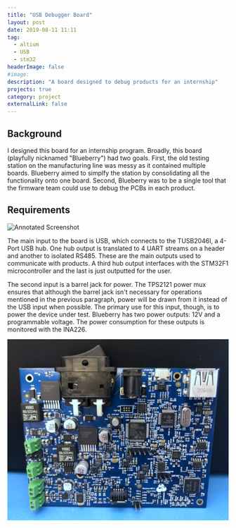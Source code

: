 ```yaml
---
title: "USB Debugger Board"
layout: post
date: 2019-08-11 11:11
tag:
  - altium
  - USB
  - stm32
headerImage: false
#image:
description: "A board designed to debug products for an internship"
projects: true
category: project
externalLink: false
---
```


## Background

I designed this board for an internship program. Broadly, this board
(playfully nicknamed "Blueberry") had two goals. First, the old testing
station on the manufacturing line was messy as it contained multiple
boards. Blueberry aimed to simplfy the station by consolidating all the
functionality onto one board. Second, Blueberry was to be a single tool
that the firmware team could use to debug the PCBs in each product.

## Requirements
![Annotated Screenshot](../assets/images/blueberry/annotated.png)

The main input to the board is USB, which connects to the TUSB2046I, a
4-Port USB hub. One hub output is translated to 4 UART streams on a
header and another to isolated RS485. These are the main outputs used to
communicate with products. A third hub output interfaces with the
STM32F1 microcontroller and the last is just outputted for the user.

The second input is a barrel jack for power. The TPS2121 power mux
ensures that although the barrel jack isn't necessary for operations
mentioned in the previous paragraph, power will be drawn from it
instead of the USB input when possible. The primary use for this input,
though, is to power the device under test. Blueberry has two power
outputs: 12V and a programmable voltage. The power consumption for these
outputs is monitored with the INA226.

![Blueberry](../assets/images/blueberry/blueberry.jpg)

